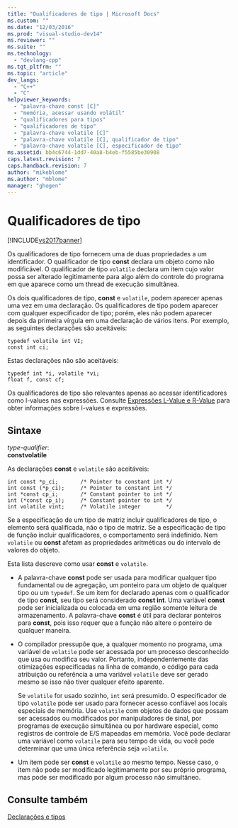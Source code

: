 ```yaml
---
title: "Qualificadores de tipo | Microsoft Docs"
ms.custom: ""
ms.date: "12/03/2016"
ms.prod: "visual-studio-dev14"
ms.reviewer: ""
ms.suite: ""
ms.technology: 
  - "devlang-cpp"
ms.tgt_pltfrm: ""
ms.topic: "article"
dev_langs: 
  - "C++"
  - "C"
helpviewer_keywords: 
  - "palavra-chave const [C]"
  - "memória, acessar usando volátil"
  - "qualificadores para tipos"
  - "qualificadores de tipo"
  - "palavra-chave volatile [C]"
  - "palavra-chave volatile [C], qualificador de tipo"
  - "palavra-chave volatile [C], especificador de tipo"
ms.assetid: bb4c6744-1dd7-40a8-b4eb-f5585be30908
caps.latest.revision: 7
caps.handback.revision: 7
author: "mikeblome"
ms.author: "mblome"
manager: "ghogen"
---
```

# Qualificadores de tipo
[!INCLUDE[vs2017banner](../assembler/inline/includes/vs2017banner.md)]

Os qualificadores de tipo fornecem uma de duas propriedades a um identificador.  O qualificador de tipo **const** declara um objeto como não modificável.  O qualificador de tipo `volatile` declara um item cujo valor possa ser alterado legitimamente para algo além do controle do programa em que aparece como um thread de execução simultânea.  
  
 Os dois qualificadores de tipo, **const** e `volatile`, podem aparecer apenas uma vez em uma declaração.  Os qualificadores de tipo podem aparecer com qualquer especificador de tipo; porém, eles não podem aparecer depois da primeira vírgula em uma declaração de vários itens.  Por exemplo, as seguintes declarações são aceitáveis:  
  
```  
typedef volatile int VI;  
const int ci;  
```  
  
 Estas declarações não são aceitáveis:  
  
```  
typedef int *i, volatile *vi;  
float f, const cf;     
```  
  
 Os qualificadores de tipo são relevantes apenas ao acessar identificadores como l\-values nas expressões.  Consulte [Expressões L\-Value e R\-Value](../Topic/L-Value%20and%20R-Value%20Expressions.md) para obter informações sobre l\-values e expressões.  
  
## Sintaxe  
 *type\-qualifier*:  
 **constvolatile**  
  
 As declarações **const** e `volatile` são aceitáveis:  
  
```  
int const *p_ci;       /* Pointer to constant int */  
int const (*p_ci);     /* Pointer to constant int */  
int *const cp_i;       /* Constant pointer to int */  
int (*const cp_i);     /* Constant pointer to int */  
int volatile vint;     /* Volatile integer        */  
```  
  
 Se a especificação de um tipo de matriz incluir qualificadores de tipo, o elemento será qualificada, não o tipo de matriz.  Se a especificação de tipo de função incluir qualificadores, o comportamento será indefinido.  Nem `volatile` ou **const** afetam as propriedades aritméticas ou do intervalo de valores do objeto.  
  
 Esta lista descreve como usar **const** e `volatile`.  
  
-   A palavra\-chave **const** pode ser usada para modificar qualquer tipo fundamental ou de agregação, um ponteiro para um objeto de qualquer tipo ou um `typedef`.  Se um item for declarado apenas com o qualificador de tipo **const**, seu tipo será considerado **const int**.  Uma variável **const** pode ser inicializada ou colocada em uma região somente leitura de armazenamento.  A palavra\-chave **const** é útil para declarar ponteiros para **const**, pois isso requer que a função não altere o ponteiro de qualquer maneira.  
  
-   O compilador pressupõe que, a qualquer momento no programa, uma variável de `volatile` pode ser acessada por um processo desconhecido que usa ou modifica seu valor.  Portanto, independentemente das otimizações especificadas na linha de comando, o código para cada atribuição ou referência a uma variável `volatile` deve ser gerado mesmo se isso não tiver qualquer efeito aparente.  
  
     Se `volatile` for usado sozinho, `int` será presumido.  O especificador de tipo `volatile` pode ser usado para fornecer acesso confiável aos locais especiais de memória.  Use `volatile` com objetos de dados que possam ser acessados ou modificados por manipuladores de sinal, por programas de execução simultânea ou por hardware especial, como registros de controle de E\/S mapeadas em memória.  Você pode declarar uma variável como `volatile` para seu tempo de vida, ou você pode determinar que uma única referência seja `volatile`.  
  
-   Um item pode ser **const** e `volatile` ao mesmo tempo. Nesse caso, o item não pode ser modificado legitimamente por seu próprio programa, mas pode ser modificado por algum processo não simultâneo.  
  
## Consulte também  
 [Declarações e tipos](../c-language/declarations-and-types.md)